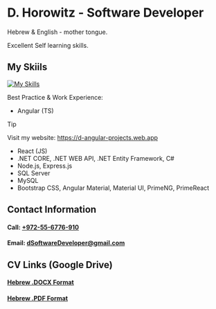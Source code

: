 # D. Horowitz - Software Developer

Hebrew & English - mother tongue.

Excellent Self learning skills.

## My Skiils

[![My Skills](https://skillicons.dev/icons?i=angular,azure,bootstrap,c,cs,cpp,css,dotnet,express,firebase,git,github,gmail,html,idea,java,js,linux,materialui,mysql,nextjs,nodejs,npm,postman,pycharm,py,react,stackoverflow,ts,ubuntu,visualstudio,vscode,windows)](https://skillicons.dev)

Best Practice & Work Experience:
* Angular (TS)
> [!TIP]
> Visit my website: https://d-angular-projects.web.app
* React (JS)
* .NET CORE, .NET WEB API, .NET Entity Framework, C#
* Node.js, Express.js
* SQL Server
* MySQL
* Bootstrap CSS, Angular Material, Material UI, PrimeNG, PrimeReact

## Contact Information
#### Call: [+972-55-6776-910](tel:+972556776910)
#### Email: [dSoftwareDeveloper@gmail.com](mailto:dsoftwaredeveloper@gmail.com)


## CV Links (Google Drive)
#### [Hebrew .DOCX Format](https://drive.google.com/file/d/1mjRjVmXIEnys7u_fkK9gHvRwANEZKHwN/view?usp=drive_link)
#### [Hebrew .PDF Format](https://drive.google.com/file/d/1hPby88AIvvwuVNA8KSimO9weQCAiV4Dj/view?usp=drive_link)

<!--
**d-horowitz/d-horowitz** is a ✨ _special_ ✨ repository because its `README.md` (this file) appears on your GitHub profile.

Here are some ideas to get you started:

- 🔭 I’m currently working on ...
- 🌱 I’m currently learning ...
- 👯 I’m looking to collaborate on ...
- 🤔 I’m looking for help with ...
- 💬 Ask me about ...
- 📫 How to reach me: ...
- 😄 Pronouns: ...
- ⚡ Fun fact: ...
-->

